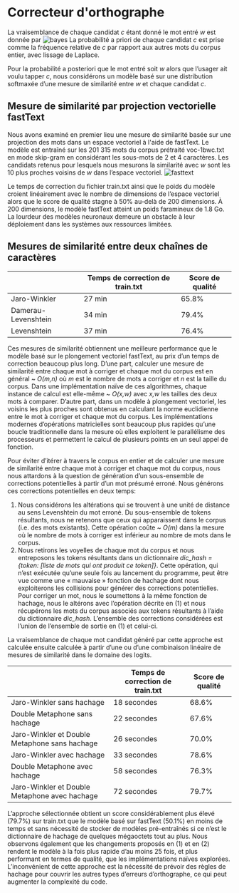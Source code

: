# Correcteur d'orthographe
La vraisemblance de chaque candidat *c* étant donné le mot entré *w* est donnée par 
![bayes](https://latex.codecogs.com/svg.latex?P(c|w)=\frac{P(w|c)P(c)}{P(c,w)})
La probabilité a priori de chaque candidat *c* est prise comme la fréquence relative de *c* par rapport aux autres mots du corpus entier, avec lissage de Laplace.   

Pour la probabilité a posteriori que le mot entré soit *w* alors que l’usager ait voulu tapper *c*, nous considérons un modèle basé sur une distribution softmaxée d’une mesure de similarité entre *w* et chaque candidat *c*.
## Mesure de similarité par projection vectorielle fastText
Nous avons examiné en premier lieu une mesure de similarité basée sur une projection des mots dans un espace vectoriel à l'aide de fastText. Le modèle est entraîné sur les 201 315 mots du corpus prétraité voc-1bwc.txt en mode skip-gram en considérant les sous-mots de 2 et 4 caractères. Les candidats retenus pour lesquels nous mesurons la similarité avec *w* sont les 10 plus proches voisins de *w* dans l’espace vectoriel.
![fasttext](https://i.imgur.com/rdvjeLE.png)

Le temps de correction du fichier train.txt ainsi que le poids du modèle croient linéairement avec le nombre de dimensions de l’espace vectoriel alors que le score de qualité stagne à 50% au-delà de 200 dimensions. À 200 dimensions, le modèle fastText atteint un poids faramineux de 1.8 Go. La lourdeur des modèles neuronaux demeure un obstacle à leur déploiement dans les systèmes aux ressources limitées.

## Mesures de similarité entre deux chaînes de caractères


|   | Temps de correction de train.txt | Score de qualité|
| ------------- | ------------- | ------------- |
| Jaro-Winkler  | 27 min  |  65.8%
| Damerau-Levenshtein  | 34 min  | 79.4%
| Levenshtein  | 37 min  | 76.4%

Ces mesures de similarité obtiennent une meilleure performance que le modèle basé sur le plongement vectoriel fastText, au prix d’un temps de correction beaucoup plus long. D’une part, calculer une mesure de similarité entre chaque mot à corriger et chaque mot du corpus est en général ~ *O(m,n)* où *m* est le nombre de mots a corriger et *n* est la taille du corpus. Dans une implémentation naïve de ces algorithmes, chaque instance de calcul est elle-même ~ *O(x,w)* avec *x,w* les tailles des deux mots à comparer. D’autre part, dans un modèle à plongement vectoriel, les voisins les plus proches sont obtenus en calculant la norme euclidienne entre le mot à corriger et chaque mot du corpus. Les implémentations modernes d’opérations matricielles sont beaucoup plus rapides qu’une boucle traditionnelle dans la mesure où elles exploitent le parallélisme des processeurs et permettent le calcul de plusieurs points en un seul appel de fonction. 

Pour éviter d’itérer à travers le corpus en entier et de calculer une mesure de similarité entre chaque mot à corriger et chaque mot du corpus, nous nous attardons à la question de génération d’un sous-ensemble de corrections potentielles à partir d’un mot présumé erroné. Nous générons ces corrections potentielles en deux temps:

1. Nous considérons les altérations qui se trouvent à une unité de distance au sens Levenshtein du mot erroné. Du sous-ensemble de tokens résultants, nous ne retenons que ceux qui apparaissent dans le corpus (i.e. des mots existants). Cette opération coûte ~ *O(m)* dans la mesure où le nombre de mots à corriger est inférieur au nombre de mots dans le corpus.
2. Nous retirons les voyelles de chaque mot du corpus et nous entreposons les tokens résultants dans un dictionnaire *dic_hash = {token: [liste de mots qui ont produit ce token]}*. Cette opération, qui n’est exécutée qu’une seule fois au lancement du programme, peut être vue comme une « mauvaise » fonction de hachage dont nous exploiterons les collisions pour générer des corrections potentielles. Pour corriger un mot, nous le soumettons à la même fonction de hachage, nous le altérons avec l’opération décrite en (1) et nous récupérons les mots du corpus associés aux tokens résultants à l’aide du dictionnaire *dic_hash*. L’ensemble des corrections considérées est l’union de l’ensemble de sortie en (1) et celui-ci.

La vraisemblance de chaque mot candidat généré par cette approche est calculée ensuite calculée à partir d’une ou d’une combinaison linéaire de mesures de similarité dans le domaine des logits.

|   | Temps de correction de train.txt | Score de qualité|
| ------------- | ------------- | ------------- |
| Jaro-Winkler sans hachage  | 18 secondes  |  68.6%
| Double Metaphone sans hachage  | 22 secondes  | 67.6%
| Jaro-Winkler et Double Metaphone sans hachage  | 26 secondes  | 70.0%
| Jaro-Winkler avec hachage | 33 secondes  | 78.6%
| Double Metaphone avec hachage | 58 secondes  | 76.3%
| Jaro-Winkler et Double Metaphone avec hachage  | 72 secondes  | 79.7%

L’approche sélectionnée obtient un score considérablement plus élevé (79.7%) sur train.txt que le modèle basé sur fastText (50.1%) en moins de temps et sans nécessité de stocker de modèles pré-entraînés si ce n’est le dictionnaire de hachage de quelques mégaoctets tout au plus. Nous observons également que les changements proposés en (1) et en (2) rendent le modèle à la fois plus rapide d’au moins 25 fois, et plus performant en termes de qualité, que les implémentations naïves explorées. L’inconvénient de cette approche est la nécessité de prévoir des règles de hachage pour couvrir les autres types d’erreurs d’orthographe, ce qui peut augmenter la complexité du code.

